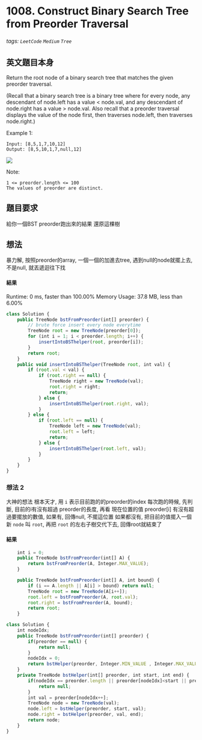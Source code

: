 # 1008. Construct Binary Search Tree from Preorder Traversal
###### tags: `LeetCode` `Medium` `Tree`

## 英文題目本身
Return the root node of a binary search tree that matches the given preorder traversal.

(Recall that a binary search tree is a binary tree where for every node, any descendant of node.left has a value < node.val, and any descendant of node.right has a value > node.val.  Also recall that a preorder traversal displays the value of the node first, then traverses node.left, then traverses node.right.)

 

Example 1:
```
Input: [8,5,1,7,10,12]
Output: [8,5,10,1,7,null,12]
```
![](https://i.imgur.com/m2Zz4BL.png)
 

Note: 
```
1 <= preorder.length <= 100
The values of preorder are distinct.
```
## 題目要求
給你一個BST preorder跑出來的結果  還原這棵樹
## 想法
暴力解, 按照preorder的array, 一個一個的加進去tree, 遇到null的node就擺上去, 不是null, 就丟遞迴往下找

#### 結果
Runtime: 0 ms, faster than 100.00% 
Memory Usage: 37.8 MB, less than 6.00% 
```javascript
class Solution {
    public TreeNode bstFromPreorder(int[] preorder) {
        // brute force insert every node everytime
        TreeNode root = new TreeNode(preorder[0]);
        for (int i = 1; i < preorder.length; i++) {
            insertIntoBSThelper(root, preorder[i]);
        }
        return root;
    }
    public void insertIntoBSThelper(TreeNode root, int val) {
		if (root.val < val) {
			if (root.right == null) {
				TreeNode right = new TreeNode(val);
				root.right = right;
				return;
			} else {
				insertIntoBSThelper(root.right, val);
			}
		} else {
			if (root.left == null) {
				TreeNode left = new TreeNode(val);
				root.left = left;
				return;
			} else {
				insertIntoBSThelper(root.left, val);
			}
		}
	}
}
```

### 想法 2
大神的想法
根本天才, 用 `i` 表示目前跑的的preorder的index
每次跑的時候, 先判斷, 目前的i有沒有超過 preorder的長度, 再看 現在位置的值 preorder[i] 有沒有超過要擺放的數值, 如果有, 回傳null, 不擺這位置
如果都沒有, 把目前的值擺入一個新 `node` 叫 `root`, 再把 `root` 的左右子樹交代下去, 回傳root就結束了
#### 結果
```javascript
    int i = 0;
    public TreeNode bstFromPreorder(int[] A) {
        return bstFromPreorder(A, Integer.MAX_VALUE);
    }

    public TreeNode bstFromPreorder(int[] A, int bound) {
        if (i == A.length || A[i] > bound) return null;
        TreeNode root = new TreeNode(A[i++]);
        root.left = bstFromPreorder(A, root.val);
        root.right = bstFromPreorder(A, bound);
        return root;
    }
```

```javascript
class Solution {
    int nodeIdx;
    public TreeNode bstFromPreorder(int[] preorder) {
        if(preorder == null) {
            return null;
        }
        nodeIdx = 0;
        return bstHelper(preorder, Integer.MIN_VALUE , Integer.MAX_VALUE);
    }
    private TreeNode bstHelper(int[] preorder, int start, int end) {
        if(nodeIdx == preorder.length || preorder[nodeIdx]<start || preorder[nodeIdx]>end) {
            return null;
        }
        int val = preorder[nodeIdx++];
        TreeNode node = new TreeNode(val);
        node.left = bstHelper(preorder, start, val);
        node.right = bstHelper(preorder, val, end);
        return node;   
    }   
}
```